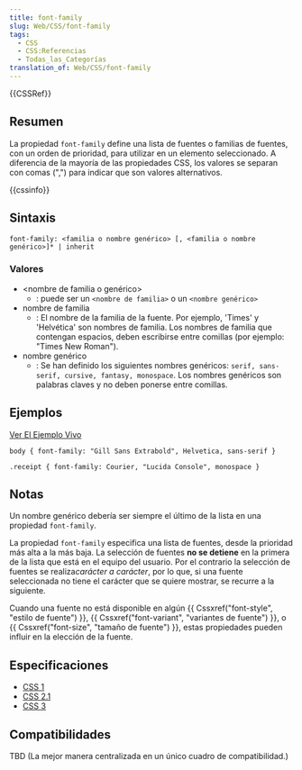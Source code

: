 ```yaml
---
title: font-family
slug: Web/CSS/font-family
tags:
  - CSS
  - CSS:Referencias
  - Todas_las_Categorías
translation_of: Web/CSS/font-family
---
```

{{CSSRef}}

## Resumen

La propiedad `font-family` define una lista de fuentes o familias de fuentes, con un orden de prioridad, para utilizar en un elemento seleccionado. A diferencia de la mayoría de las propiedades CSS, los valores se separan con comas (",") para indicar que son valores alternativos.

{{cssinfo}}

## Sintaxis

```
font-family: <familia o nombre genérico> [, <familia o nombre genérico>]* | inherit
```

### Valores

- \<nombre de familia o genérico>
  - : puede ser un `<nombre de familia>` o un `<nombre genérico>`
- nombre de familia
  - : El nombre de la familia de la fuente. Por ejemplo, 'Times' y 'Helvética' son nombres de familia. Los nombres de familia que contengan espacios, deben escribirse entre comillas (por ejemplo: "Times New Roman").
- nombre genérico
  - : Se han definido los siguientes nombres genéricos: `serif, sans-serif, cursive, fantasy, monospace`. Los nombres genéricos son palabras claves y no deben ponerse entre comillas.

## Ejemplos

[Ver El Ejemplo Vivo](/samples/cssref/font-family.html)

```
body { font-family: "Gill Sans Extrabold", Helvetica, sans-serif }

.receipt { font-family: Courier, "Lucida Console", monospace }
```

## Notas

Un nombre genérico debería ser siempre el último de la lista en una propiedad `font-family`.

La propiedad `font-family` especifica una lista de fuentes, desde la prioridad más alta a la más baja. La selección de fuentes **no se detiene** en la primera de la lista que está en el equipo del usuario. Por el contrario la selección de fuentes se realiza*carácter a carácter*, por lo que, si una fuente seleccionada no tiene el carácter que se quiere mostrar, se recurre a la siguiente.

Cuando una fuente no está disponible en algún {{ Cssxref("font-style", "estilo de fuente") }}, {{ Cssxref("font-variant", "variantes de fuente") }}, o {{ Cssxref("font-size", "tamaño de fuente") }}, estas propiedades pueden influir en la elección de la fuente.

## Especificaciones

- [CSS 1](http://www.w3.org/TR/CSS1#font-family)
- [CSS 2.1](http://www.w3.org/TR/CSS21/fonts.html#font-family-prop)
- [CSS 3](http://www.w3.org/TR/2002/WD-css3-fonts-20020802/#font-family-prop)

## Compatibilidades

TBD (La mejor manera centralizada en un único cuadro de compatibilidad.)

